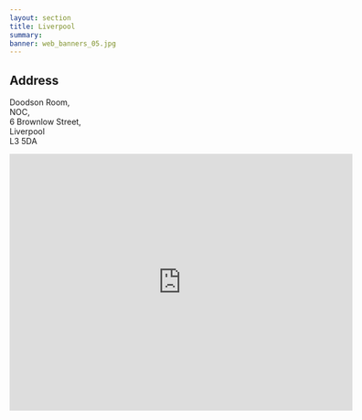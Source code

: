 ```yaml
---
layout: section
title: Liverpool
summary: 
banner: web_banners_05.jpg
---
```




## Address

Doodson Room, <br/>
NOC, <br/>
6 Brownlow Street, <br/>
Liverpool <br/>
L3 5DA


<iframe src="https://www.google.com/maps/embed?pb=!1m18!1m12!1m3!1d2378.4113817832954!2d-2.9714871871996325!3d53.40746857003232!2m3!1f0!2f0!3f0!3m2!1i1024!2i768!4f13.1!3m3!1m2!1s0x487b21b142bb41bf%3A0x24b4ea1cd0298295!2s6%20Brownlow%20St%2C%20Liverpool%20L3%205DA!5e0!3m2!1sen!2suk!4v1701357321472!5m2!1sen!2suk" width="600" height="450" style="border:0;" allowfullscreen="" loading="lazy" referrerpolicy="no-referrer-when-downgrade"></iframe>

